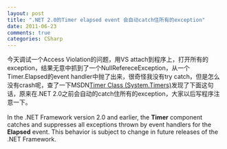 ```yaml
---
layout: post
title: ".NET 2.0的Timer elapsed event 会自动catch住所有的exception"
date: 2011-06-23
comments: true
categories: CSharp
---
```

今天调试一个Access Violation的问题，用VS attach到程序上，打开所有的exception，结果无意中抓到了一个NullRefereceException，从一个Timer.Elapsed的event handler中抛了出来，很奇怪我没有try catch，但是怎么没有crash呢，查了一下MSDN<a href="http://msdn.microsoft.com/en-us/library/system.timers.timer%28v=vs.85%29.aspx">Timer Class (System.Timers)</a>发现了下面这句话，原来在.NET 2.0之前会自动的catch住所有的exception，大家以后写程序注意一下。<br /><br />In the .NET Framework version 2.0 and earlier, the <b>Timer</b> component catches and suppresses all exceptions thrown by event handlers for the <b>Elapsed</b> event. This behavior is subject to change in future releases of the .NET Framework.<br />
